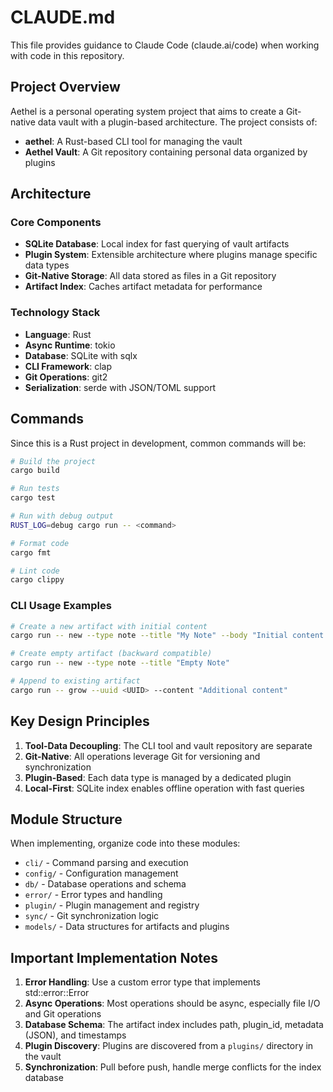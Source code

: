 # CLAUDE.md

This file provides guidance to Claude Code (claude.ai/code) when working with code in this repository.

## Project Overview

Aethel is a personal operating system project that aims to create a Git-native data vault with a plugin-based architecture. The project consists of:
- **aethel**: A Rust-based CLI tool for managing the vault
- **Aethel Vault**: A Git repository containing personal data organized by plugins

## Architecture

### Core Components
- **SQLite Database**: Local index for fast querying of vault artifacts
- **Plugin System**: Extensible architecture where plugins manage specific data types
- **Git-Native Storage**: All data stored as files in a Git repository
- **Artifact Index**: Caches artifact metadata for performance

### Technology Stack
- **Language**: Rust
- **Async Runtime**: tokio
- **Database**: SQLite with sqlx
- **CLI Framework**: clap
- **Git Operations**: git2
- **Serialization**: serde with JSON/TOML support

## Commands

Since this is a Rust project in development, common commands will be:

```bash
# Build the project
cargo build

# Run tests
cargo test

# Run with debug output
RUST_LOG=debug cargo run -- <command>

# Format code
cargo fmt

# Lint code
cargo clippy
```

### CLI Usage Examples

```bash
# Create a new artifact with initial content
cargo run -- new --type note --title "My Note" --body "Initial content here"

# Create empty artifact (backward compatible)
cargo run -- new --type note --title "Empty Note"

# Append to existing artifact
cargo run -- grow --uuid <UUID> --content "Additional content"
```

## Key Design Principles

1. **Tool-Data Decoupling**: The CLI tool and vault repository are separate
2. **Git-Native**: All operations leverage Git for versioning and synchronization
3. **Plugin-Based**: Each data type is managed by a dedicated plugin
4. **Local-First**: SQLite index enables offline operation with fast queries

## Module Structure

When implementing, organize code into these modules:
- `cli/` - Command parsing and execution
- `config/` - Configuration management
- `db/` - Database operations and schema
- `error/` - Error types and handling
- `plugin/` - Plugin management and registry
- `sync/` - Git synchronization logic
- `models/` - Data structures for artifacts and plugins

## Important Implementation Notes

1. **Error Handling**: Use a custom error type that implements std::error::Error
2. **Async Operations**: Most operations should be async, especially file I/O and Git operations
3. **Database Schema**: The artifact index includes path, plugin_id, metadata (JSON), and timestamps
4. **Plugin Discovery**: Plugins are discovered from a `plugins/` directory in the vault
5. **Synchronization**: Pull before push, handle merge conflicts for the index database